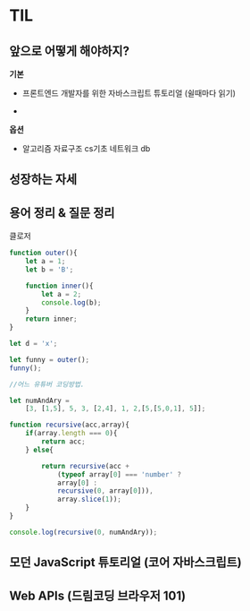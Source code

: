 # TIL

## 앞으로 어떻게 해야하지?

**기본**


+ 프론트엔드 개발자를 위한 자바스크립트 튜토리얼 (쉴때마다 읽기)

+ [모던 JavaScript 튜토리얼 (기본) ]: https://ko.javascript.info/

**옵션**

+ 알고리즘 자료구조 cs기초 네트워크 db



## 성장하는 자세



## 용어 정리 & 질문 정리

클로저

```js
function outer(){
    let a = 1;
    let b = 'B';

    function inner(){
        let a = 2;
        console.log(b);
    }
    return inner;
}

let d = 'x';

let funny = outer();
funny();
```



```js
//어느 유튜버 코딩방법.

let numAndAry =
    [3, [1,5], 5, 3, [2,4], 1, 2,[5,[5,0,1], 5]];

function recursive(acc,array){
    if(array.length === 0){
        return acc;
    } else{

        return recursive(acc +
            (typeof array[0] === 'number' ?
            array[0] :
            recursive(0, array[0])),
            array.slice(1));
    }
}

console.log(recursive(0, numAndAry));
```



## 모던 JavaScript 튜토리얼 (코어 자바스크립트)



##  Web APIs (드림코딩 브라우저 101) 

